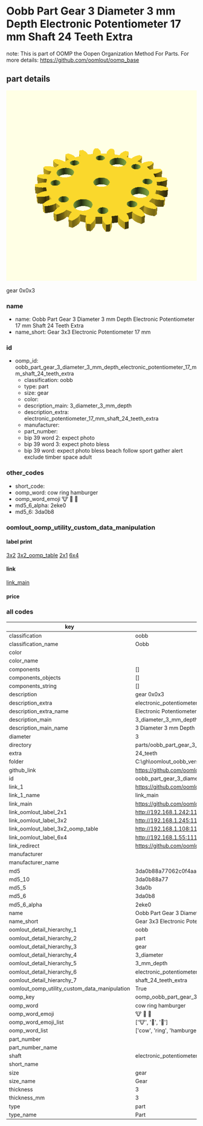 # Oobb Part Gear 3 Diameter 3 mm Depth Electronic Potentiometer 17 mm Shaft 24 Teeth Extra  

note: This is part of OOMP the Oopen Organization Method For Parts. For more details: https://github.com/oomlout/oomp_base

##  part details
  

[![](3dpr.png)](3dpr.png)

gear 0x0x3



### name
* name: Oobb Part Gear 3 Diameter 3 mm Depth Electronic Potentiometer 17 mm Shaft 24 Teeth Extra
* name_short: Gear 3x3 Electronic Potentiometer 17 mm
### id
* oomp_id: oobb_part_gear_3_diameter_3_mm_depth_electronic_potentiometer_17_mm_shaft_24_teeth_extra
  * classification: oobb
  * type: part
  * size: gear
  * color: 
  * description_main: 3_diameter_3_mm_depth
  * description_extra: electronic_potentiometer_17_mm_shaft_24_teeth_extra
  * manufacturer: 
  * part_number: 
  * bip 39 word 2: expect photo
  * bip 39 word 3: expect photo bless
  * bip 39 word: expect photo bless beach follow sport gather alert exclude timber space adult

### other_codes
* short_code: 
* oomp_word: cow ring hamburger
* oomp_word_emoji :cow: :ring: :hamburger:
* md5_6_alpha: 2eke0
* md5_6: 3da0b8






### oomlout_oomp_utility_custom_data_manipulation
#### label print
[3x2](http://192.168.1.245:1112/?label=oomp%202eke0)
[3x2_oomp_table](http://192.168.1.108:1112/?label=oomp%202eke0)
[2x1](http://192.168.1.242:1112/?label=oomp%202eke0)
[6x4](http://192.168.1.55:1112/?label=oomp%202eke0)    

#### link

[link_main](https://github.com/oomlout/oomlout_oobb_version_4_generated_parts/tree/main/navigation_oomp/oobb/part/gear/3_diameter_3_mm_depth/electronic_potentiometer_17_mm_shaft_24_teeth_extra/part)                              

#### price







### all codes 
| key | value |  
| --- | --- |  
| classification | oobb |  
| classification_name | Oobb |  
| color |  |  
| color_name |  |  
| components | [] |  
| components_objects | [] |  
| components_string | [] |  
| description | gear 0x0x3 |  
| description_extra | electronic_potentiometer_17_mm_shaft_24_teeth_extra |  
| description_extra_name | Electronic Potentiometer 17 mm Shaft 24 Teeth Extra |  
| description_main | 3_diameter_3_mm_depth |  
| description_main_name | 3 Diameter 3 mm Depth |  
| diameter | 3 |  
| directory | parts/oobb_part_gear_3_diameter_3_mm_depth_electronic_potentiometer_17_mm_shaft_24_teeth_extra |  
| extra | 24_teeth |  
| folder | C:\gh\oomlout_oobb_version_4_generated_parts\parts\oobb_part_gear_3_diameter_3_mm_depth_electronic_potentiometer_17_mm_shaft_24_teeth_extra |  
| github_link | https://github.com/oomlout/oomlout_oomp_part_src/tree/main/parts/oobb_part_gear_3_diameter_3_mm_depth_electronic_potentiometer_17_mm_shaft_24_teeth_extra |  
| id | oobb_part_gear_3_diameter_3_mm_depth_electronic_potentiometer_17_mm_shaft_24_teeth_extra |  
| link_1 | https://github.com/oomlout/oomlout_oobb_version_4_generated_parts/tree/main/navigation_oomp/oobb/part/gear/3_diameter_3_mm_depth/electronic_potentiometer_17_mm_shaft_24_teeth_extra/part |  
| link_1_name | link_main |  
| link_main | https://github.com/oomlout/oomlout_oobb_version_4_generated_parts/tree/main/navigation_oomp/oobb/part/gear/3_diameter_3_mm_depth/electronic_potentiometer_17_mm_shaft_24_teeth_extra/part |  
| link_oomlout_label_2x1 | http://192.168.1.242:1112/?label=oomp%202eke0 |  
| link_oomlout_label_3x2 | http://192.168.1.245:1112/?label=oomp%202eke0 |  
| link_oomlout_label_3x2_oomp_table | http://192.168.1.108:1112/?label=oomp%202eke0 |  
| link_oomlout_label_6x4 | http://192.168.1.55:1112/?label=oomp%202eke0 |  
| link_redirect | https://github.com/oomlout/oomlout_oobb_version_4_generated_parts/tree/main/parts/oobb_gear_03_03_ex_24_teeth_sh_electronic_potentiometer_17_mm |  
| manufacturer |  |  
| manufacturer_name |  |  
| md5 | 3da0b88a77062c0f4aad51362f68ea82 |  
| md5_10 | 3da0b88a77 |  
| md5_5 | 3da0b |  
| md5_6 | 3da0b8 |  
| md5_6_alpha | 2eke0 |  
| name | Oobb Part Gear 3 Diameter 3 mm Depth Electronic Potentiometer 17 mm Shaft 24 Teeth Extra |  
| name_short | Gear 3x3 Electronic Potentiometer 17 mm |  
| oomlout_detail_hierarchy_1 | oobb |  
| oomlout_detail_hierarchy_2 | part |  
| oomlout_detail_hierarchy_3 | gear |  
| oomlout_detail_hierarchy_4 | 3_diameter |  
| oomlout_detail_hierarchy_5 | 3_mm_depth |  
| oomlout_detail_hierarchy_6 | electronic_potentiometer_17_mm |  
| oomlout_detail_hierarchy_7 | shaft_24_teeth_extra |  
| oomlout_oomp_utility_custom_data_manipulation | True |  
| oomp_key | oomp_oobb_part_gear_3_diameter_3_mm_depth_electronic_potentiometer_17_mm_shaft_24_teeth_extra |  
| oomp_word | cow ring hamburger |  
| oomp_word_emoji | :cow: :ring: :hamburger: |  
| oomp_word_emoji_list | [':cow:', ':ring:', ':hamburger:'] |  
| oomp_word_list | ['cow', 'ring', 'hamburger'] |  
| part_number |  |  
| part_number_name |  |  
| shaft | electronic_potentiometer_17_mm |  
| short_name |  |  
| size | gear |  
| size_name | Gear |  
| thickness | 3 |  
| thickness_mm | 3 |  
| type | part |  
| type_name | Part |  
